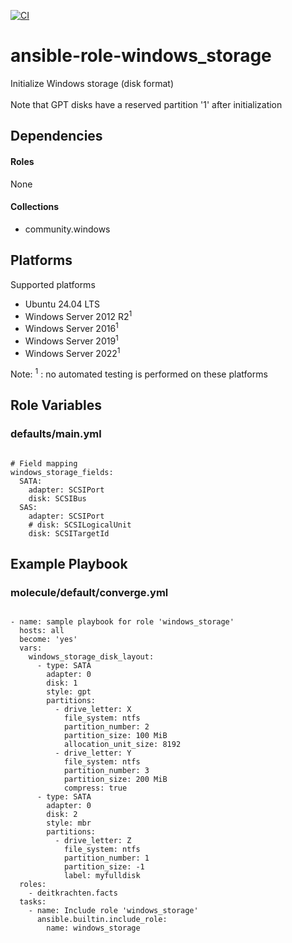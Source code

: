 [![CI](https://github.com/de-it-krachten/ansible-role-windows_storage/workflows/CI/badge.svg?event=push)](https://github.com/de-it-krachten/ansible-role-windows_storage/actions?query=workflow%3ACI)


# ansible-role-windows_storage

Initialize Windows storage (disk format)<br><br>
Note that GPT disks have a reserved partition '1' after initialization<br>



## Dependencies

#### Roles
None

#### Collections
- community.windows

## Platforms

Supported platforms

- Ubuntu 24.04 LTS
- Windows Server 2012 R2<sup>1</sup>
- Windows Server 2016<sup>1</sup>
- Windows Server 2019<sup>1</sup>
- Windows Server 2022<sup>1</sup>

Note:
<sup>1</sup> : no automated testing is performed on these platforms

## Role Variables
### defaults/main.yml
<pre><code>
# Field mapping
windows_storage_fields:
  SATA:
    adapter: SCSIPort
    disk: SCSIBus
  SAS:
    adapter: SCSIPort
    # disk: SCSILogicalUnit
    disk: SCSITargetId
</pre></code>




## Example Playbook
### molecule/default/converge.yml
<pre><code>
- name: sample playbook for role 'windows_storage'
  hosts: all
  become: 'yes'
  vars:
    windows_storage_disk_layout:
      - type: SATA
        adapter: 0
        disk: 1
        style: gpt
        partitions:
          - drive_letter: X
            file_system: ntfs
            partition_number: 2
            partition_size: 100 MiB
            allocation_unit_size: 8192
          - drive_letter: Y
            file_system: ntfs
            partition_number: 3
            partition_size: 200 MiB
            compress: true
      - type: SATA
        adapter: 0
        disk: 2
        style: mbr
        partitions:
          - drive_letter: Z
            file_system: ntfs
            partition_number: 1
            partition_size: -1
            label: myfulldisk
  roles:
    - deitkrachten.facts
  tasks:
    - name: Include role 'windows_storage'
      ansible.builtin.include_role:
        name: windows_storage
</pre></code>
